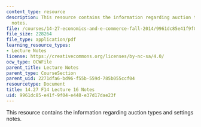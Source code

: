 ```yaml
---
content_type: resource
description: This resource contains the information regarding auction types and settings
  notes.
file: /courses/14-27-economics-and-e-commerce-fall-2014/9961dc85e41f9f04e448e37d17dae23f_MIT14_27F14_Lec16.pdf
file_size: 228264
file_type: application/pdf
learning_resource_types:
- Lecture Notes
license: https://creativecommons.org/licenses/by-nc-sa/4.0/
ocw_type: OCWFile
parent_title: Lecture Notes
parent_type: CourseSection
parent_uid: 2271dfa6-bd96-f55b-559d-785b055ccf04
resourcetype: Document
title: 14.27 F14 Lecture 16 Notes
uid: 9961dc85-e41f-9f04-e448-e37d17dae23f
---
```

This resource contains the information regarding auction types and settings notes.